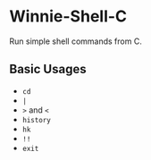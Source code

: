 # Winnie-Shell-C
Run simple shell commands from C. 

## Basic Usages
- `cd`
- `|`
- `>` and `<`
- `history`
- `hk`
- `!!`
- `exit`
